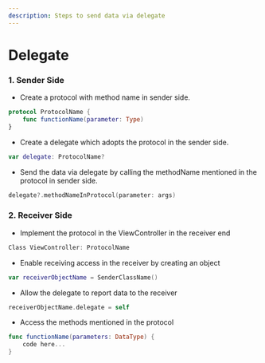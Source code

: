 ```yaml
---
description: Steps to send data via delegate
---
```


# Delegate

### 1. Sender Side

* Create a protocol with method name in sender side. 

```swift
protocol ProtocolName {
    func functionName(parameter: Type)
}
```

* Create a delegate which adopts the protocol in the sender side.

```swift
var delegate: ProtocolName?
```

* Send the data via delegate by calling the methodName mentioned in the protocol in sender side.

```swift
delegate?.methodNameInProtocol(parameter: args)
```



### 2. Receiver Side

* Implement the protocol in the ViewController in the receiver end

```swift
Class ViewController: ProtocolName
```

* Enable receiving access in the receiver by creating an object 

```swift
var receiverObjectName = SenderClassName()
```

* Allow the delegate to report data to the receiver

```swift
receiverObjectName.delegate = self
```

* Access the methods mentioned in the protocol 

```swift
func functionName(parameters: DataType) {
    code here...
}
```

